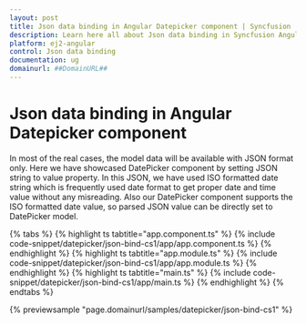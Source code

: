 ```yaml
---
layout: post
title: Json data binding in Angular Datepicker component | Syncfusion
description: Learn here all about Json data binding in Syncfusion Angular Datepicker component of Syncfusion Essential JS 2 and more.
platform: ej2-angular
control: Json data binding 
documentation: ug
domainurl: ##DomainURL##
---
```


# Json data binding in Angular Datepicker component

In most of the real cases, the model data will be available with JSON format only.
Here we have showcased DatePicker component by setting JSON string to value property.
In this JSON, we have used ISO formatted date string which is frequently used date format to get proper date and time value without any misreading.
Also our DatePicker component supports the ISO formatted date value, so parsed JSON value can be directly set to DatePicker model.

{% tabs %}
{% highlight ts tabtitle="app.component.ts" %}
{% include code-snippet/datepicker/json-bind-cs1/app/app.component.ts %}
{% endhighlight %}
{% highlight ts tabtitle="app.module.ts" %}
{% include code-snippet/datepicker/json-bind-cs1/app/app.module.ts %}
{% endhighlight %}
{% highlight ts tabtitle="main.ts" %}
{% include code-snippet/datepicker/json-bind-cs1/app/main.ts %}
{% endhighlight %}
{% endtabs %}
  
{% previewsample "page.domainurl/samples/datepicker/json-bind-cs1" %}
